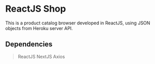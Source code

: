 # ReactJS Shop
This is a product catalog browser developed in ReactJS, using JSON objects from Heroku server API.


## Dependencies

> ReactJS
> NextJS
> Axios